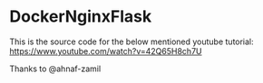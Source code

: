 # DockerNginxFlask

This is the source code for the below mentioned youtube tutorial:
https://www.youtube.com/watch?v=42Q65H8ch7U

Thanks to @ahnaf-zamil
